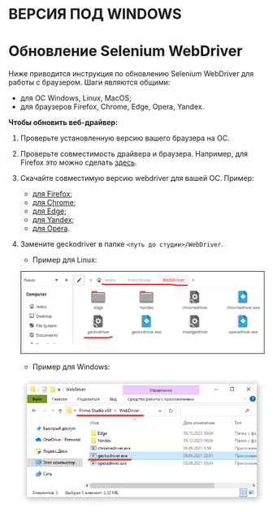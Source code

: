 # ВЕРСИЯ ПОД WINDOWS

# Обновление Selenium WebDriver

Ниже приводится инструкция по обновлению Selenium WebDriver для работы с браузером. Шаги являются общими:
* для ОС Windows, Linux, MacOS;
* для браузеров Firefox, Chrome, Edge, Opera, Yandex.

**Чтобы обновить веб-драйвер:**

1. Проверьте установленную версию вашего браузера на ОС.
2. Проверьте совместимость драйвера и браузера. Например, для Firefox это можно сделать [здесь](https://firefox-source-docs.mozilla.org/testing/geckodriver/Support.html).
3. Скачайте совместимую версию webdriver для вашей ОС. Пример:
   * [для Firefox](https://github.com/mozilla/geckodriver/releases);
   * [для Chrome](https://chromedriver.chromium.org/downloads);
   * [для Edge](https://developer.microsoft.com/ru-ru/microsoft-edge/tools/webdriver/);
   * [для Yandex](https://github.com/yandex/YandexDriver);
   * [для Opera](https://github.com/operasoftware/operachromiumdriver).

4. Замените geckodriver в папке `<путь до студии>/WebDriver`.

   * Пример для Linux:

   ![](../resources/settings/update-webdriver-linux.png)

   * Пример для Windows:

   ![](../resources/settings/update-webdriver-windows.png)
